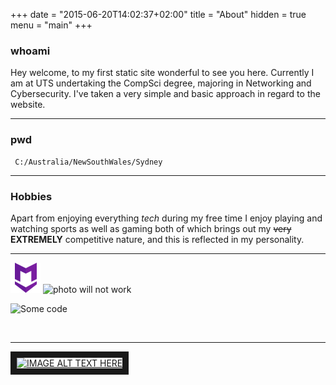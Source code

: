 +++
date = "2015-06-20T14:02:37+02:00"
title = "About"
hidden = true
menu = "main"
+++

### whoami

Hey welcome, to my first static site wonderful to see you here. Currently I am at UTS undertaking the CompSci degree, majoring in Networking and Cybersecurity. I've taken a very simple and basic approach in regard to the website.

***

### pwd
     C:/Australia/NewSouthWales/Sydney
***

### Hobbies

Apart from enjoying everything *tech* during my free time I enjoy playing and watching sports as well as gaming both of which brings out my ~~very~~ **EXTREMELY** competitive nature, and this is reflected in my personality.
***
![alt text](https://github.com/adam-p/markdown-here/raw/master/src/common/images/icon48.png "Logo Title Text 1")
![photo will not work](https://media.licdn.com/dms/image/C5103AQHlHkGAHGbfZA/profile-displayphoto-shrink_200_200/0?e=1583971200&v=beta&t=4riI9u4se2gThupsqxfTBU7u0iTOB0hvvYNQgt3P0-I "some cat")

![Some code](https://images.pexels.com/photos/546819/pexels-photo-546819.jpeg?auto=compress&cs=tinysrgb&dpr=3&h=750&w=1260)

![]()

***

<a href="https://www.youtube.com/watch?v=qW8KwSO5ycw" target="_blank"><img src="https://www.youtube.com/watch?v=qW8KwSO5ycw/0.jpg" alt="IMAGE ALT TEXT HERE" width="240" height="180" border="10" /></a>

